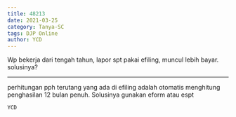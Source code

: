 ```yaml
---
title: 48213
date: 2021-03-25
category: Tanya-SC
tags: DJP Online
author: YCD
---
```


Wp bekerja dari tengah tahun, lapor spt pakai efiling, muncul lebih bayar. solusinya?

---

perhitungan pph terutang yang ada di efiling adalah otomatis menghitung penghasilan 12 bulan penuh. Solusinya gunakan eform atau espt

`YCD`
